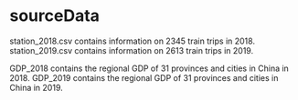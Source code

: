 # sourceData
station_2018.csv contains information on 2345 train trips in 2018.
station_2019.csv contains information on 2613 train trips in 2019.

GDP_2018 contains the regional GDP of 31 provinces and cities in China in 2018.
GDP_2019 contains the regional GDP of 31 provinces and cities in China in 2019.
